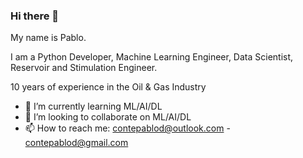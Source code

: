 ### Hi there 👋

My name is Pablo.

I am a Python Developer, Machine Learning Engineer, Data Scientist, Reservoir and Stimulation Engineer.

10 years of experience in the Oil & Gas Industry

- 🌱 I’m currently learning ML/AI/DL
- 👯 I’m looking to collaborate on ML/AI/DL
- 📫 How to reach me: contepablod@outlook.com - contepablod@gmail.com

<!--
**contepablod/contepablod** is a ✨ _special_ ✨ repository because its `README.md` (this file) appears on your GitHub profile.

Here are some ideas to get you started:

- 🔭 I’m currently working on ...
- 🌱 I’m currently learning ...
- 👯 I’m looking to collaborate on ...
- 🤔 I’m looking for help with ...
- 💬 Ask me about ...
- 📫 How to reach me: ...
- 😄 Pronouns: ...
- ⚡ Fun fact: ...
-->
